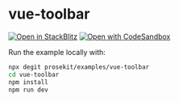 # vue-toolbar

[![Open in StackBlitz](https://developer.stackblitz.com/img/open_in_stackblitz.svg)](https://stackblitz.com/github/prosekit/examples/tree/master/vue-toolbar)
[![Open with CodeSandbox](https://assets.codesandbox.io/github/button-edit-lime.svg)](https://codesandbox.io/p/sandbox/github/prosekit/examples/tree/master/vue-toolbar)

Run the example locally with:

```bash
npx degit prosekit/examples/vue-toolbar
cd vue-toolbar
npm install
npm run dev
```
